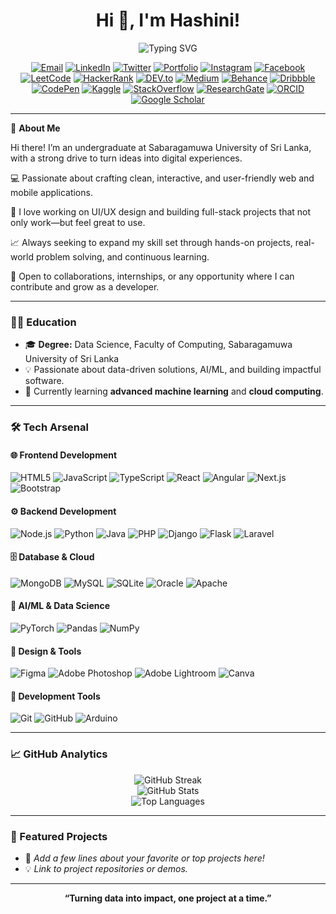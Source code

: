 <!-- Profile README for hashini596 -->

<h1 align="center">
  Hi 👋, I'm Hashini!
</h1>

<p align="center">
  <img src="https://readme-typing-svg.demolab.com?font=Fira+Code&weight=500&size=23&pause=800&color=36BCF7&center=true&vCenter=true&multiline=true&width=800&height=45&lines=Aspiring+Data+Scientist+%7C+Faculty+of+Computing;Sabaragamuwa+University+of+Sri+Lanka" alt="Typing SVG" />
</p>

<p align="center">
  <!-- Add your real links below by replacing # -->
  <a href="mailto:your.email@example.com"><img src="https://img.shields.io/badge/Email-D14836?style=flat-square&logo=gmail&logoColor=white" alt="Email"></a>
  <a href="https://www.linkedin.com/in/your-linkedin/"><img src="https://img.shields.io/badge/LinkedIn-0A66C2?style=flat-square&logo=linkedin&logoColor=white" alt="LinkedIn"></a>
  <a href="https://twitter.com/your-twitter"><img src="https://img.shields.io/badge/Twitter-1DA1F2?style=flat-square&logo=twitter&logoColor=white" alt="Twitter"></a>
  <a href="https://hashini596.github.io/"><img src="https://img.shields.io/badge/Portfolio-24292F?style=flat-square&logo=githubpages&logoColor=white" alt="Portfolio"></a>
  <a href="https://www.instagram.com/your-instagram/"><img src="https://img.shields.io/badge/Instagram-E4405F?style=flat-square&logo=instagram&logoColor=white" alt="Instagram"></a>
  <a href="https://www.facebook.com/your-facebook/"><img src="https://img.shields.io/badge/Facebook-1877F2?style=flat-square&logo=facebook&logoColor=white" alt="Facebook"></a>
  <a href="https://leetcode.com/your-leetcode/"><img src="https://img.shields.io/badge/LeetCode-FFA116?style=flat-square&logo=leetcode&logoColor=white" alt="LeetCode"></a>
  <a href="https://www.hackerrank.com/your-hackerrank/"><img src="https://img.shields.io/badge/HackerRank-2EC866?style=flat-square&logo=hackerrank&logoColor=white" alt="HackerRank"></a>
  <a href="https://dev.to/your-devto/"><img src="https://img.shields.io/badge/DEV.to-0A0A0A?style=flat-square&logo=devdotto&logoColor=white" alt="DEV.to"></a>
  <a href="https://medium.com/@your-medium"><img src="https://img.shields.io/badge/Medium-12100E?style=flat-square&logo=medium&logoColor=white" alt="Medium"></a>
  <a href="https://www.behance.net/your-behance"><img src="https://img.shields.io/badge/Behance-1769FF?style=flat-square&logo=behance&logoColor=white" alt="Behance"></a>
  <a href="https://dribbble.com/your-dribbble"><img src="https://img.shields.io/badge/Dribbble-EA4C89?style=flat-square&logo=dribbble&logoColor=white" alt="Dribbble"></a>
  <a href="https://codepen.io/your-codepen"><img src="https://img.shields.io/badge/CodePen-000000?style=flat-square&logo=codepen&logoColor=white" alt="CodePen"></a>
  <a href="https://www.kaggle.com/your-kaggle"><img src="https://img.shields.io/badge/Kaggle-20BEFF?style=flat-square&logo=kaggle&logoColor=white" alt="Kaggle"></a>
  <a href="https://www.stackoverflow.com/users/your-stackoverflow"><img src="https://img.shields.io/badge/StackOverflow-FE7A16?style=flat-square&logo=stackoverflow&logoColor=white" alt="StackOverflow"></a>
  <a href="https://www.researchgate.net/profile/your-researchgate"><img src="https://img.shields.io/badge/ResearchGate-00CCBB?style=flat-square&logo=researchgate&logoColor=white" alt="ResearchGate"></a>
  <a href="https://orcid.org/your-orcid"><img src="https://img.shields.io/badge/ORCID-A6CE39?style=flat-square&logo=orcid&logoColor=white" alt="ORCID"></a>
  <a href="https://scholar.google.com/citations?user=your-scholar"><img src="https://img.shields.io/badge/Google%20Scholar-4285F4?style=flat-square&logo=googlescholar&logoColor=white" alt="Google Scholar"></a>
</p>

---

🚀 **About Me**  

Hi there! I’m an undergraduate at Sabaragamuwa University of Sri Lanka, with a strong drive to turn ideas into digital experiences.  

💻 Passionate about crafting clean, interactive, and user-friendly web and mobile applications.  

🎨 I love working on UI/UX design and building full-stack projects that not only work—but feel great to use.  

📈 Always seeking to expand my skill set through hands-on projects, real-world problem solving, and continuous learning.  

🤝 Open to collaborations, internships, or any opportunity where I can contribute and grow as a developer.  

---

### 👩‍🎓 Education

- 🎓 **Degree:** Data Science, Faculty of Computing, Sabaragamuwa University of Sri Lanka  
- 💡 Passionate about data-driven solutions, AI/ML, and building impactful software.
- 🌱 Currently learning **advanced machine learning** and **cloud computing**.

---

### 🛠️ Tech Arsenal

#### 🌐 Frontend Development
![HTML5](https://img.shields.io/badge/HTML5-E34F26?style=flat&logo=html5&logoColor=white)
![JavaScript](https://img.shields.io/badge/JavaScript-F7DF1E?style=flat&logo=javascript&logoColor=black)
![TypeScript](https://img.shields.io/badge/TypeScript-007ACC?style=flat&logo=typescript&logoColor=white)
![React](https://img.shields.io/badge/React-61DAFB?style=flat&logo=react&logoColor=black)
![Angular](https://img.shields.io/badge/Angular-DD0031?style=flat&logo=angular&logoColor=white)
![Next.js](https://img.shields.io/badge/Next.js-000000?style=flat&logo=nextdotjs&logoColor=white)
![Bootstrap](https://img.shields.io/badge/Bootstrap-7952B3?style=flat&logo=bootstrap&logoColor=white)

#### ⚙️ Backend Development
![Node.js](https://img.shields.io/badge/Node.js-339933?style=flat&logo=nodedotjs&logoColor=white)
![Python](https://img.shields.io/badge/Python-3776AB?style=flat&logo=python&logoColor=white)
![Java](https://img.shields.io/badge/Java-007396?style=flat&logo=java&logoColor=white)
![PHP](https://img.shields.io/badge/PHP-777BB4?style=flat&logo=php&logoColor=white)
![Django](https://img.shields.io/badge/Django-092E20?style=flat&logo=django&logoColor=white)
![Flask](https://img.shields.io/badge/Flask-000000?style=flat&logo=flask&logoColor=white)
![Laravel](https://img.shields.io/badge/Laravel-FF2D20?style=flat&logo=laravel&logoColor=white)


#### 🗄️ Database & Cloud
![MongoDB](https://img.shields.io/badge/MongoDB-47A248?style=flat&logo=mongodb&logoColor=white)
![MySQL](https://img.shields.io/badge/MySQL-4479A1?style=flat&logo=mysql&logoColor=white)
![SQLite](https://img.shields.io/badge/SQLite-003B57?style=flat&logo=sqlite&logoColor=white)
![Oracle](https://img.shields.io/badge/Oracle-F80000?style=flat&logo=oracle&logoColor=white)
![Apache](https://img.shields.io/badge/Apache-D22128?style=flat&logo=apache&logoColor=white)

#### 🤖 AI/ML & Data Science
![PyTorch](https://img.shields.io/badge/PyTorch-EE4C2C?style=flat&logo=pytorch&logoColor=white)
![Pandas](https://img.shields.io/badge/Pandas-150458?style=flat&logo=pandas&logoColor=white)
![NumPy](https://img.shields.io/badge/NumPy-013243?style=flat&logo=numpy&logoColor=white)

#### 🎨 Design & Tools
![Figma](https://img.shields.io/badge/Figma-F24E1E?style=flat&logo=figma&logoColor=white)
![Adobe Photoshop](https://img.shields.io/badge/Photoshop-31A8FF?style=flat&logo=adobephotoshop&logoColor=white)
![Adobe Lightroom](https://img.shields.io/badge/Lightroom-31A8FF?style=flat&logo=adobelightroom&logoColor=white)
![Canva](https://img.shields.io/badge/Canva-00C4CC?style=flat&logo=canva&logoColor=white)

#### 🔧 Development Tools
![Git](https://img.shields.io/badge/Git-F05032?style=flat&logo=git&logoColor=white)
![GitHub](https://img.shields.io/badge/GitHub-181717?style=flat&logo=github&logoColor=white)
![Arduino](https://img.shields.io/badge/Arduino-00979D?style=flat&logo=arduino&logoColor=white)

---

### 📈 GitHub Analytics

<p align="center">
  <img src="https://github-readme-streak-stats.herokuapp.com/?user=hashini596&theme=react&hide_border=true" alt="GitHub Streak" />
  <br>
  <img src="https://github-readme-stats.vercel.app/api?username=hashini596&show_icons=true&theme=react&hide_border=true" alt="GitHub Stats" />
  <br>
  <img src="https://github-readme-stats.vercel.app/api/top-langs/?username=hashini596&layout=compact&theme=react&hide_border=true" alt="Top Languages" />
</p>

---

### 🌟 Featured Projects

- 🚀 _Add a few lines about your favorite or top projects here!_
- 💡 _Link to project repositories or demos._

---

<p align="center"><b>“Turning data into impact, one project at a time.”</b></p>
